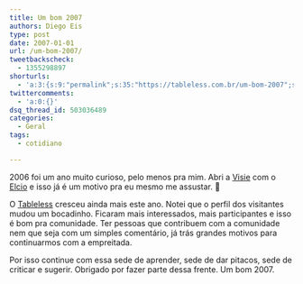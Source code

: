 ```yaml
---
title: Um bom 2007
authors: Diego Eis
type: post
date: 2007-01-01
url: /um-bom-2007/
tweetbackscheck:
  - 1355298897
shorturls:
  - 'a:3:{s:9:"permalink";s:35:"https://tableless.com.br/um-bom-2007";s:7:"tinyurl";s:26:"https://tinyurl.com/3wj7kxs";s:4:"isgd";s:19:"https://is.gd/qLNqCp";}'
twittercomments:
  - 'a:0:{}'
dsq_thread_id: 503036489
categories:
  - Geral
tags:
  - cotidiano

---
```

2006 foi um ano muito curioso, pelo menos pra mim. Abri a [Visie][1] com o [Elcio][2] e isso já é um motivo pra eu mesmo me assustar. 🙂
  
O [Tableless][3] cresceu ainda mais este ano. Notei que o perfil dos visitantes mudou um bocadinho. Ficaram mais interessados, mais participantes e isso é bom pra comunidade. Ter pessoas que contribuem com a comunidade nem que seja com um simples comentário, já trás grandes motivos para continuarmos com a empreitada.

Por isso continue com essa sede de aprender, sede de dar pitacos, sede de criticar e sugerir. Obrigado por fazer parte dessa frente. Um bom 2007.

 [1]: https://visie.com.br/
 [2]: https://elcio.com.br/
 [3]: https://tableless.com.br/